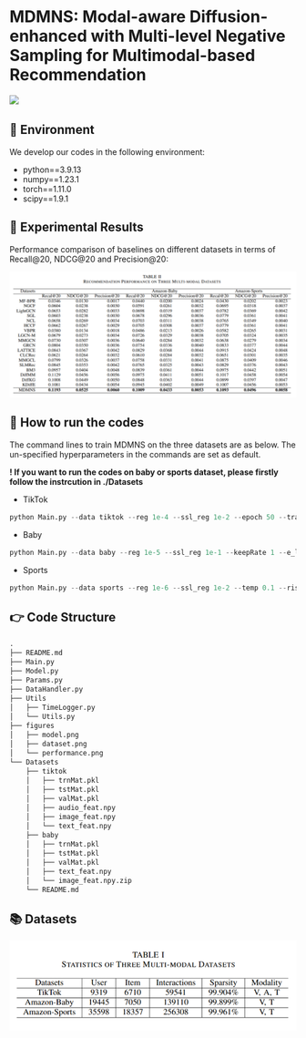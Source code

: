 # MDMNS: Modal-aware Diffusion-enhanced with Multi-level Negative Sampling for Multimodal-based Recommendation

<img src="./figures/model1.png" style="zoom:100%;" />

## 📝 Environment

We develop our codes in the following environment:

- python==3.9.13
- numpy==1.23.1
- torch==1.11.0
- scipy==1.9.1

## 🎯 Experimental Results

Performance comparison of baselines on different datasets in terms of Recall@20, NDCG@20 and Precision@20:

<img src="./figures/performance.png" style="zoom:100%;" />

## 🚀 How to run the codes

The command lines to train MDMNS on the three datasets are as below. The un-specified hyperparameters in the commands are set as default.

**! If you want to run the codes on baby or sports dataset, please firstly follow the instrcution in ./Datasets** 

- TikTok

```python
python Main.py --data tiktok --reg 1e-4 --ssl_reg 1e-2 --epoch 50 --trans 1 --e_loss 0.1 --cl_method 1 --latdim 512 --gnn_layer 1 --temp 0.5 --steps 5
```

- Baby

```python
python Main.py --data baby --reg 1e-5 --ssl_reg 1e-1 --keepRate 1 --e_loss 0.01 --gnn_layer 2 --latdim 256 --temp 0.5 --steps 20
```

- Sports

```python
python Main.py --data sports --reg 1e-6 --ssl_reg 1e-2 --temp 0.1 --ris_lambda 0.1 --e_loss 0.5 --keepRate 1 --trans 1 --gnn_layer 1 --latdim 256 --temp 0.1 --steps 5
```

## 👉 Code Structure

```
.
├── README.md
├── Main.py
├── Model.py
├── Params.py
├── DataHandler.py
├── Utils
│   ├── TimeLogger.py
│   └── Utils.py
├── figures
│   ├── model.png
│   ├── dataset.png
│   └── performance.png
└── Datasets
    ├── tiktok
    │   ├── trnMat.pkl
    │   ├── tstMat.pkl
    │   ├── valMat.pkl
    │   ├── audio_feat.npy
    │   ├── image_feat.npy
    │   └── text_feat.npy
    ├── baby
    │   ├── trnMat.pkl
    │   ├── tstMat.pkl
    │   ├── valMat.pkl
    │   ├── text_feat.npy
    │   └── image_feat.npy.zip
    └── README.md
```

## 📚 Datasets

<img src="./figures/dataset.png" style="zoom:100%;" />
